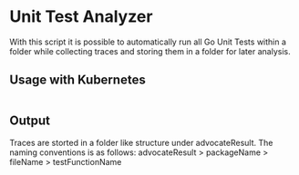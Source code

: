 # Unit Test Analyzer
With this script it is possible to automatically run all Go Unit Tests within a folder while collecting traces and storing them in a folder for later analysis.

## Usage with Kubernetes
```shell

```
## Output
Traces are storted in a folder like structure under advocateResult.
The naming conventions is as follows: advocateResult > packageName > fileName > testFunctionName